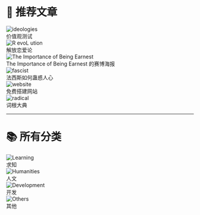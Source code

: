 # 🤩 推荐文章

<div class="directory">
    <article class="shadow" id="8values_redirect">
        <img loading="lazy" src="https://img1.tucang.cc/api/image/show/41c77f2809ee514d680b805b96f346e3" alt="ideologies" class="background_img" />
        <div class="overlay">价值观测试</div>
    </article>
    <article class="shadow" id="lovership_redirect">
        <img loading="lazy" src="https://img1.tucang.cc/api/image/show/8c06d219b88fcb9ef38edf2c63b67c7d" alt="R evoL ution" class="background_img" />
        <div class="overlay">解放恋爱论</div>
    </article>
    <article class="shadow" id="ernest_redirect">
        <img loading="lazy" src="https://img1.tucang.cc/api/image/show/d22076f6a5ce8cf0879a26a7b4d01134" alt="The Importance of Being Earnest" class="background_img" />
        <div class="overlay">The Importance of Being Earnest 的赛博海报</div>
    </article>
    <article class="shadow" id="fascist_propaganda_redirect">
        <img loading="lazy" src="https://img1.tucang.cc/api/image/show/52f7b856ccd492df8dbaf0c13b032ed6" alt="fascist"   class="background_img" />
        <div class="overlay">法西斯如何蛊惑人心</div>
    </article>
    <article class="shadow" id="build_website_redirect">
        <img loading="lazy" src="https://img1.tucang.cc/api/image/show/98bb1f17d8f1c0ca92e137022750d952" alt="website" class="background_img" />
        <div class="overlay">免费搭建网站</div>
    </article>
    <article class="shadow" id="radicals_redirect">
        <img loading="lazy" src="https://img1.tucang.cc/api/image/show/4d53269914fa8697a9d456bd770b0377" alt="radical" class="background_img" />
        <div class="overlay">词根大典</div>
    </article>
</div>

---

# 📚 所有分类

<div class="directory">
    <article class="shadow" id="learning_redirect">
        <img loading="lazy" src="https://img1.tucang.cc/api/image/show/35fe849d2c1dae5dc3af76c1144e0dbe" alt="Learning" class="background_img"/>
        <div class="overlay">求知</div>
    </article>
    <article class="shadow" id="humanities_redirect">
        <img loading="lazy" src="https://img1.tucang.cc/api/image/show/1ef7c1490c9f292af671eccc0475b05a" alt="Humanities" class="background_img" />
        <div class="overlay">人文</div>
    </article>
    <article class="shadow" id="development_redirect">
        <img loading="lazy" src="https://img1.tucang.cc/api/image/show/9b0dba5ba3f7b67bb99a492fb10a179d" alt="Development" class="background_img" />
        <div class="overlay">开发</div>
    </article>
    <article class="shadow" id="others_redirect">
        <img loading="lazy" src="https://img1.tucang.cc/api/image/show/e5c051e9039a6c6ed15308c8499bb6cd" alt="Others" class="background_img" />
        <div class="overlay">其他</div>
    </article>
</div>